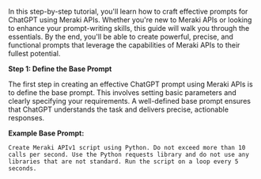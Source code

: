 In this step-by-step tutorial, you'll learn how to craft effective prompts for ChatGPT using Meraki APIs. Whether you're new to Meraki APIs or looking to enhance your prompt-writing skills, this guide will walk you through the essentials. By the end, you'll be able to create powerful, precise, and functional prompts that leverage the capabilities of Meraki APIs to their fullest potential.

**Step 1: Define the Base Prompt**

The first step in creating an effective ChatGPT prompt using Meraki APIs is to define the base prompt. This involves setting basic parameters and clearly specifying your requirements. A well-defined base prompt ensures that ChatGPT understands the task and delivers precise, actionable responses.

**Example Base Prompt:**

`Create Meraki APIv1 script using Python. Do not exceed more than 10 calls per second. Use the Python requests library and do not use any libraries that are not standard. Run the script on a loop every 5 seconds.`
